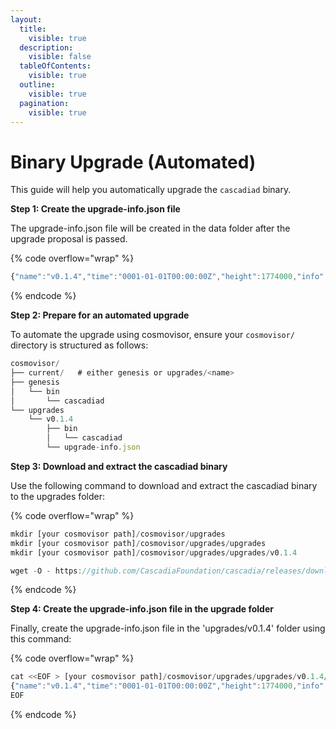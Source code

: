 ```yaml
---
layout:
  title:
    visible: true
  description:
    visible: false
  tableOfContents:
    visible: true
  outline:
    visible: true
  pagination:
    visible: true
---
```


# Binary Upgrade (Automated)

This guide will help you automatically upgrade the `cascadiad` binary.



**Step 1: Create the upgrade-info.json file**

The upgrade-info.json file will be created in the data folder after the upgrade proposal is passed.

{% code overflow="wrap" %}
```javascript
{"name":"v0.1.4","time":"0001-01-01T00:00:00Z","height":1774000,"info":"{\"binaries\":{\"linux/amd64\":\"https://github.com/CascadiaFoundation/cascadia/releases/download/v0.1.4/cascadiad-v0.1.4-linux-amd64.tar.gz\"}"}
```
{% endcode %}



**Step 2: Prepare for an automated upgrade**

To automate the upgrade using cosmovisor, ensure your `cosmovisor/` directory is structured as follows:

```javascript
cosmovisor/
├── current/   # either genesis or upgrades/<name>
├── genesis
│   └── bin
│       └── cascadiad
└── upgrades
    └── v0.1.4
        ├── bin
        │   └── cascadiad
        └── upgrade-info.json
```



**Step 3: Download and extract the cascadiad binary**

Use the following command to download and extract the cascadiad binary to the upgrades folder:

{% code overflow="wrap" %}
```javascript
mkdir [your cosmovisor path]/cosmovisor/upgrades
mkdir [your cosmovisor path]/cosmovisor/upgrades/upgrades
mkdir [your cosmovisor path]/cosmovisor/upgrades/upgrades/v0.1.4

wget -O - https://github.com/CascadiaFoundation/cascadia/releases/download/v0.1.4/cascadiad-v0.1.4-linux-amd64.tar.gz | tar -xzvf - -C [your cosmovisor path]/cosmovisor/upgrades/v0.1.4 
```
{% endcode %}



**Step 4: Create the upgrade-info.json file in the upgrade folder**

Finally, create the upgrade-info.json file in the 'upgrades/v0.1.4' folder using this command:

{% code overflow="wrap" %}
```javascript
cat <<EOF > [your cosmovisor path]/cosmovisor/upgrades/upgrades/v0.1.4/upgrade-info.json
{"name":"v0.1.4","time":"0001-01-01T00:00:00Z","height":1774000,"info":"{\"binaries\":{\"linux/amd64\":\"https://github.com/CascadiaFoundation/cascadia/releases/download/v0.1.4/cascadiad-v0.1.4-linux-amd64.tar.gz\"}"}
EOF
```
{% endcode %}
